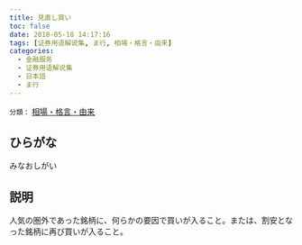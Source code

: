 ```yaml
---
title: 見直し買い
toc: false
date: 2018-05-18 14:17:16
tags: [证券用语解说集, ま行, 相場・格言・由来]
categories:
  - 金融服务
  - 证券用语解说集
  - 日本語
  - ま行
---
```


`分類：` [相場・格言・由来](/tags/相場・格言・由来/)

## ひらがな

みなおしがい

## 説明

人気の圏外であった銘柄に、何らかの要因で買いが入ること。または、割安となった銘柄に再び買いが入ること。

